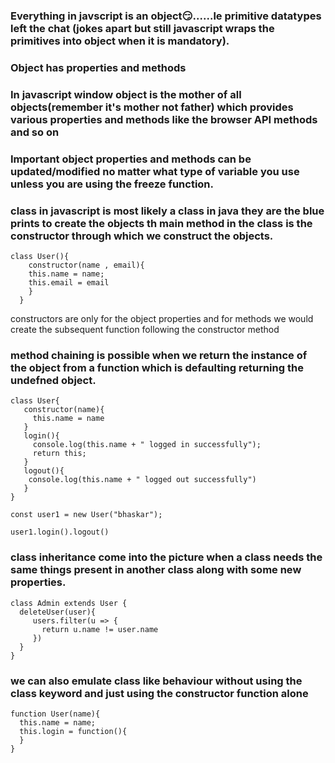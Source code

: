 ### Everything in javscript is an object😏......le primitive datatypes left the chat (jokes apart but still javascript wraps the primitives into object when it is mandatory).
### Object has properties and methods 
### In javascript window object is the mother of all objects(remember it's mother not father) which provides various properties and methods like the browser API methods and so on
### Important object properties and methods can be updated/modified no matter what type of variable you use unless you are using the freeze function.
### class in javascript is most likely a class in java they are the blue prints to create the objects th main method in the class is the constructor through which we construct the objects.

``` 
class User(){
    constructor(name , email){
    this.name = name;
    this.email = email
    }
  }
```

constructors are only for the object properties and for methods we would create the subsequent function following the constructor method

### method chaining is possible when we return the instance of the object from a function which is defaulting returning the undefned object.

```
class User{
   constructor(name){
     this.name = name
   }
   login(){
     console.log(this.name + " logged in successfully");
     return this;
   }
   logout(){
    console.log(this.name + " logged out successfully")
   }
}

const user1 = new User("bhaskar");

user1.login().logout()
```

### class inheritance come into the picture when a class needs the same things present in another class along with some new properties.
```
class Admin extends User {
  deleteUser(user){
     users.filter(u => {
       return u.name != user.name
     })
  }
}
```

### we can also emulate class like behaviour without using the class keyword and just using the constructor function alone 

```
function User(name){
  this.name = name;
  this.login = function(){
  }
}
```
